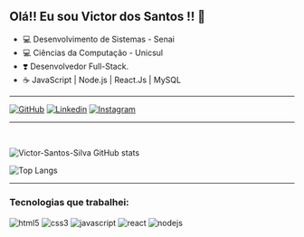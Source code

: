 ## Olá!! Eu sou Victor dos Santos !! 👋

- 💻 Desenvolvimento de Sistemas - Senai
- 💻 Ciências da Computação - Unicsul
- ❣️ Desenvolvedor Full-Stack.
- ☕ JavaScript | Node.js | React.Js | MySQL
<hr>

[![GitHub](https://img.shields.io/badge/GitHub-100000?style=for-the-badge&logo=github&logoColor=white)](https://github.com/Victor-Santos-Silva)
[![Linkedin](https://img.shields.io/badge/LinkedIn-0077B5?style=for-the-badge&logo=linkedin&logoColor=white)](https://www.linkedin.com/in/victor-dos-santos-da-silva/)
[![Instagram](https://img.shields.io/badge/Instagram-E4405F?style=for-the-badge&logo=instagram&logoColor=white)](https://www.instagram.com/victorsgk/?hl=pt)
<hr>
<br>

![Victor-Santos-Silva GitHub stats](https://github-readme-stats.vercel.app/api?username=Victor-Santos-Silva&show_icons=true&theme=dracula)

![Top Langs](https://github-readme-stats.vercel.app/api/top-langs/?username=Victor-Santos-Silva&layout=compact&theme=dracula)
<br>
<hr>

### Tecnologias que trabalhei:

<div style= "display: inline_block">
    <img align="center" alt="html5" src="https://img.shields.io/badge/HTML5-E34F26?style=for-the-badge&logo=html5&logoColor=white">
    <img align="center" alt="css3" src="https://img.shields.io/badge/CSS3-1572B6?style=for-the-badge&logo=css3&logoColor=white">
    <img align="center" alt="javascript" src="https://img.shields.io/badge/JavaScript-F7DF1E?style=for-the-badge&logo=javascript&logoColor=black">
    <img align="center" alt="react" src="https://img.shields.io/badge/React-20232A?style=for-the-badge&logo=react&logoColor=61DAFB">
    <img align="center" alt="nodejs" src="https://img.shields.io/badge/Node.js-43853D?style=for-the-badge&logo=node.js&logoColor=white">

</div>
<br>










<!-- ## Hi there 👋 -->

<!--
**Victor-Santos-Silva/Victor-Santos-Silva** is a ✨ _special_ ✨ repository because its `README.md` (this file) appears on your GitHub profile.

Here are some ideas to get you started:

- 🔭 I’m currently working on ...
- 🌱 I’m currently learning ...
- 👯 I’m looking to collaborate on ...
- 🤔 I’m looking for help with ...
- 💬 Ask me about ...
- 📫 How to reach me: ...
- 😄 Pronouns: ...
- ⚡ Fun fact: ...
-->
